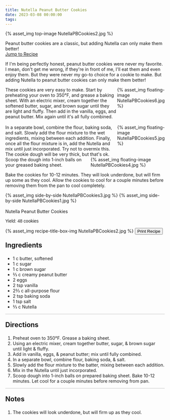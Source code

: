 ```yaml
---
title: Nutella Peanut Butter Cookies
date: 2023-03-08 00:00:00
tags:
---
```


{% asset_img top-image NutellaPBCookies2.jpg %}
<div class="post-body">
Peanut butter cookies are a classic, but adding Nutella can only make them better!

<br>
<!--more-->

<a class="jump-to-recipe-btn" href="#recipejump"> 
    Jump to Recipe
</a>

If I'm being perfectly honest, peanut butter cookies were never my favorite. I mean, don't get me wrong, if they're in front of me, I'll eat them and even enjoy them. But they were never my go-to choice for a cookie to make. But adding Nutella to peanut butter cookies can only make them better! 

<div style="display:flex;">
These cookies are very easy to make. Start by preheating your oven to 350°F, and grease a baking sheet. 
With an electric mixer, cream together the softened butter, sugar, and brown sugar until they are light and fluffy. Then add in the vanilla, eggs, and peanut butter. Mix again until it's all fully combined.
<div>
    {% asset_img floating-image NutellaPBCookies6.jpg %}
</div>
</div>

<br>
<div style="display:flex;">
In a separate bowl, combine the flour, baking soda, and salt. Slowly add the flour mixture to the wet ingredients, mixing between each addition. Finally, once all the flour mixture is in, add the Nutella and mix until just incorporated. Try not to overmix this. The cookie dough will be very thick, but that's ok. 
<div>
    {% asset_img floating-image NutellaPBCookies5.jpg %}
</div>
</div>

<div style="display:flex;">
Scoop the dough into 1-inch balls on your greased baking sheet. 
<div>
    {% asset_img floating-image NutellaPBCookies4.jpg %}
</div>
</div>

Bake the cookies for 10-12 minutes. They will look underdone, but will firm up some as they cool. Allow the cookies to cool for a couple minutes before removing them from the pan to cool completely. 

<div style="display:flex;">
    {% asset_img side-by-side NutellaPBCookies3.jpg %}
    {% asset_img side-by-side NutellaPBCookies1.jpg %}
</div>

<br>
</div>

<div id="recipejump"></div>
<div id="recipe">
    <div class="recipe-box">
        <div class="recipe-title-box">
            <div>
                <div class="recipe-title-box-title">
                    <div class="recipe-title-box-header">Nutella Peanut Butter Cookies</div>
                </div>
                <p class="recipe-title-box-title" style="font-family: Arial;">Yield: 48 cookies </p>
            </div>
            {% asset_img recipe-title-box-img NutellaPBCookies2.jpg %}
            <button class="print-recipe"
                    type="button"
                    onclick="printDIV('recipe')" >
                Print Recipe
            </button>
        </div>
        <p style="font-size:150%;"><b>Ingredients</b></p>
        <ul class="post-body">
                <li>1 c butter, softened</li>
                <li>1 c sugar</li>
                <li>1 c brown sugar</li>
                <li>⅔ c creamy peanut butter</li>
                <li>2 eggs</li>
                <li>2 tsp vanilla</li>
                <li>2⅔ c all-purpose flour</li>
                <li>2 tsp baking soda</li>
                <li>1 tsp salt</li>
                <li>⅔ c Nutella</li>
        </ul>
        <hr style="height:1px;background-color:rgb(189, 189, 189) ">
        <p style="font-size:150%;"><b>Directions</b></p>
        <ol class="post-body">
            <li>Preheat oven to 350°F. Grease a baking sheet.</li>
            <li>Using an electric mixer, cream together butter, sugar, & brown sugar until light & fluffy.</li>
            <li>Add in vanilla, eggs, & peanut butter; mix until fully combined.</li>
            <li>In a separate bowl, combine flour, baking soda, & salt.</li>
            <li>Slowly add the flour mixture to the batter, mixing between each addition.</li>
            <li>Mix in the Nutella until just incorporated.</li>
            <li>Scoop dough into 1-inch balls on prepared baking sheet. Bake 10-12 minutes. Let cool for a couple minutes before removing from pan.</li>
        </ol> 
        <hr style="height:1px;background-color:rgb(189, 189, 189) ">
        <p style="font-size:150%;"><b>Notes</b></p>
        <ol class="post-body">
            <li>The cookies will look underdone, but will firm up as they cool.</li>
        </ol>
    </div>
</div>

<br>
